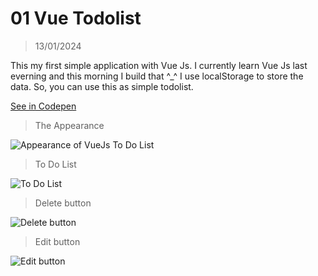 # 01 Vue Todolist

> 13/01/2024

This my first simple application with Vue Js. I currently learn Vue Js last everning and this morning I build that ^\_^
I use localStorage to store the data. So, you can use this as simple todolist.

[See in Codepen](https://codepen.io/aqil2514/pen/dyrOePm)

> The Appearance

![Appearance of VueJs To Do List](https://i.imgur.com/KFjPchg.png)

> To Do List

![To Do List](https://i.imgur.com/YMtDCXS.png)

> Delete button

![Delete button](https://i.imgur.com/l7xCiyf.png)

> Edit button

![Edit button](https://i.imgur.com/BMhTf6K.png)
